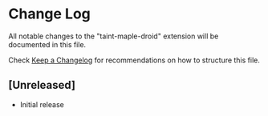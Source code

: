 # Change Log

All notable changes to the "taint-maple-droid" extension will be documented in this file.

Check [Keep a Changelog](http://keepachangelog.com/) for recommendations on how to structure this file.

## [Unreleased]

- Initial release